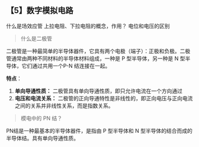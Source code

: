 ## 【5】数字模拟电路


什么是场效应管
上拉电阻、下拉电阻的概念，作用？
电位和电压的区别


> 什么是二极管

二极管是一种最简单的半导体器件，它具有两个电极（端子）：正极和负极。二极管通常由两种不同材料的半导体材料组成，一种是 P 型半导体，另一种是 N 型半导体，它们通过共用一个P-N 结连接在一起。

**特点**：

1. **单向导通性质：** 二极管具有单向导通性质，即只允许电流在一个方向通过
2. **电压和电流关系：** 二极管的正向导通特性是非线性的，即正向电压与正向电流之间的关系并非线性关系，而是指数关系。

> 模电中的 PN 结？

PN结是一种最基本的半导体器件，是指由 P 型半导体和 N 型半导体的结合而成的半导体结。具有单向导通性质。
